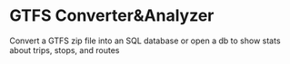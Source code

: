 # GTFS Converter&Analyzer
 Convert a GTFS zip file into an SQL database or open a db to show stats about trips, stops, and routes
